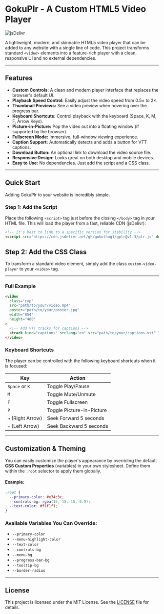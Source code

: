 # GokuPlr - A Custom HTML5 Video Player

![jsDelivr](https://data.jsdelivr.com/v1/package/gh/gokuthug1/gplr/badge)

A lightweight, modern, and skinnable HTML5 video player that can be added to any website with a single line of code. This project transforms standard `<video>` elements into a feature-rich player with a clean, responsive UI and no external dependencies.

---

## Features

- **Custom Controls:** A clean and modern player interface that replaces the browser's default UI.
- **Playback Speed Control:** Easily adjust the video speed from 0.5× to 2×.
- **Thumbnail Previews:** See a video preview when hovering over the progress bar.
- **Keyboard Shortcuts:** Control playback with the keyboard (Space, K, M, F, Arrow Keys).
- **Picture-in-Picture:** Pop the video out into a floating window (if supported by the browser).
- **Fullscreen Mode:** Immersive, full-window viewing experience.
- **Caption Support:** Automatically detects and adds a button for VTT captions.
- **Download Button:** An optional link to download the video source file.
- **Responsive Design:** Looks great on both desktop and mobile devices.
- **Easy to Use:** No dependencies. Just add the script and a CSS class.

---

## Quick Start

Adding GokuPlr to your website is incredibly simple.

### Step 1: Add the Script

Place the following `<script>` tag just before the closing `</body>` tag in your HTML file. This will load the player from a fast, reliable CDN (jsDelivr):

```html
<!-- It's best to link to a specific version for stability -->
<script src="https://cdn.jsdelivr.net/gh/gokuthug1/gplr@v1.3/plr.js" defer></script>
```
## Step 2: Add the CSS Class

To transform a standard video element, simply add the class `custom-video-player` to your `<video>` tag.

---

### Full Example

```html
<video
  class="cvp"
  src="path/to/your/video.mp4"
  poster="path/to/your/poster.jpg"
  width="854"
  height="480"
>
  <!-- Add VTT tracks for captions -->
  <track kind="captions" srclang="en" src="path/to/your/captions.vtt" label="English" default />
</video>
```


### Keyboard Shortcuts

The player can be controlled with the following keyboard shortcuts when it is focused:

| **Key**           | **Action**                  |
|-------------------|-----------------------------|
| `Space` or `K`     | Toggle Play/Pause           |
| `M`               | Toggle Mute/Unmute          |
| `F`               | Toggle Fullscreen           |
| `P`               | Toggle Picture-in-Picture   |
| `→` (Right Arrow) | Seek Forward 5 seconds      |
| `←` (Left Arrow)  | Seek Backward 5 seconds     |

---

## Customization & Theming

You can easily customize the player's appearance by overriding the default **CSS Custom Properties** (variables) in your own stylesheet. Define them within the `:root` selector to apply them globally.

#### Example:

```css
:root {
  --primary-color: #e74c3c;
  --controls-bg: rgba(15, 15, 15, 0.9);
  --text-color: #f1f1f1;
}
```

### Available Variables You Can Override:
- `--primary-color`
- `--menu-highlight-color`
- `--text-color`
- `--controls-bg`
- `--menu-bg`
- `--progress-bar-bg`
- `--tooltip-bg`
- `--border-radius`

---

## License

This project is licensed under the MIT License. See the [LICENSE](LICENSE) file for details.
